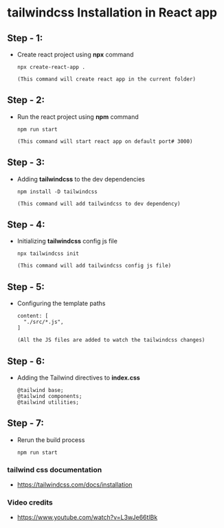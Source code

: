 # tailwindcss Installation in React app

## Step - 1:

- Create react project using **npx** command

  ```
  npx create-react-app .

  (This command will create react app in the current folder)
  ```

## Step - 2:

- Run the react project using **npm** command

  ```
  npm run start

  (This command will start react app on default port# 3000)
  ```

## Step - 3:

- Adding **tailwindcss** to the dev dependencies

  ```
  npm install -D tailwindcss

  (This command will add tailwindcss to dev dependency)
  ```

## Step - 4:

- Initializing **tailwindcss** config js file

  ```
  npx tailwindcss init

  (This command will add tailwindcss config js file)
  ```

## Step - 5:

- Configuring the template paths

  ```
  content: [
    "./src/*.js",
  ]

  (All the JS files are added to watch the tailwindcss changes)
  ```

## Step - 6:

- Adding the Tailwind directives to **index.css**

  ```
  @tailwind base;
  @tailwind components;
  @tailwind utilities;
  ```

## Step - 7:

- Rerun the build process

  ```
  npm run start
  ```

### tailwind css documentation

- https://tailwindcss.com/docs/installation

### Video credits

- https://www.youtube.com/watch?v=L3wJe66tlBk
